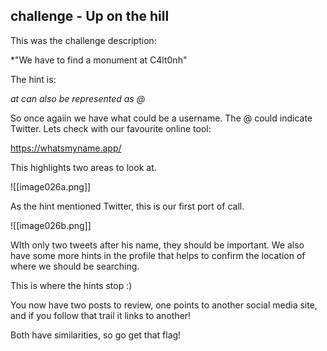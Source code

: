 ## challenge - Up on the hill

This was the challenge description:

*"We have to find a monument at C4lt0nh"

The hint is:

*at can also be represented as @*

So once agaiin we have what could be a username. The @ could indicate Twitter. Lets check with our favourite online tool:

https://whatsmyname.app/

This highlights two areas to look at.

![[image026a.png]]

As the hint mentioned Twitter, this is our first port of call.

![[image026b.png]]

WIth only two tweets after his name, they should be important. We also have some more hints in the profile that helps to confirm the location of where we should be searching.

This is where the hints stop :)

You now have two posts to review, one points to another social media site, and if you follow that trail it links to another! 

Both have similarities, so go get that flag!
